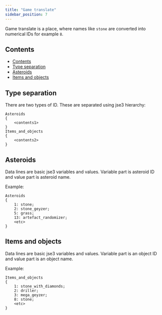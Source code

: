 ```yaml
---
title: "Game translate"
sidebar_position: 7
---
```


Game translate is a place, where names like `stone` are
converted into numerical IDs for example `8`.

## Contents

-   [Contents](#contents)
-   [Type separation](#type-separation)
-   [Asteroids](#asteroids)
-   [Items and objects](#items-and-objects)

## Type separation

There are two types of ID. These are separated using jse3 hierarchy:

```text
Asteroids
{
	<contents1>
}
Items_and_objects
{
	<contents2>
}
```

## Asteroids

Data lines are basic jse3 variables and values. Variable part is asteroid ID and value part is asteroid name.

Example:

```text
Asteroids
{
	1: stone;
	2: stone_geyzer;
	5: grass;
	13: artefact_randomizer;
	<etc>
}
```

## Items and objects

Data lines are basic jse3 variables and values. Variable part is an object ID and value part is an object name.

Example:

```text
Items_and_objects
{
	1: stone_with_diamonds;
	2: driller;
	3: mega_geyzer;
	8: stone;
	<etc>
}
```
